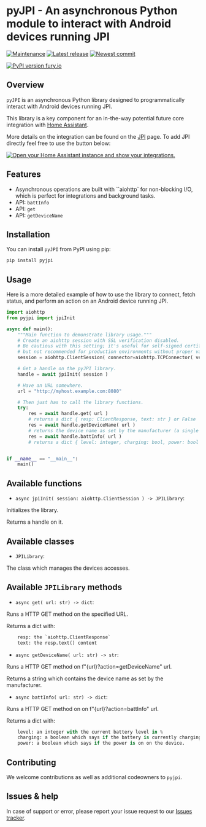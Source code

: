 # pyJPI - An asynchronous Python module to interact with Android devices running JPI

[![Maintenance](https://img.shields.io/badge/Maintained%3F-yes-green.svg)](https://github.com/trychlos/pyjpi)
[![Latest release](https://github.com/compatech/pyjpi/workflows/Latest%20release/badge.svg)](https://github.com/compatech/pyjpi/actions)
[![Newest commit](https://github.com/compatech/pyjpi/workflows/Latest%20commit/badge.svg)](https://github.com/compatech/pyjpi/actions)

[![PyPI version fury.io](https://badge.fury.io/py/pyjpi.svg)](https://pypi.python.org/pypi/pyjpi/)

<!--
[![CodeRabbit.ai is Awesome](https://img.shields.io/badge/AI-orange?label=CodeRabbit&color=orange&link=https%3A%2F%2Fcoderabbit.ai)](https://coderabbit.ai)
[![renovate maintained](https://img.shields.io/badge/maintained%20with-renovate-blue?logo=renovatebot)](https://github.com/compatech/python-airos/issues/8)

[![CodeFactor](https://www.codefactor.io/repository/github/compatech/python-airos/badge)](https://www.codefactor.io/repository/github/plugwise/python-airos)
[![codecov](https://codecov.io/gh/compatech/python-airos/graph/badge.svg?token=WI5K2IZWNS)](https://codecov.io/gh/compatech/python-airos)

[![Quality Gate Status](https://sonarcloud.io/api/project_badges/measure?project=CoMPaTech_python-airos&metric=alert_status)](https://sonarcloud.io/summary/new_code?id=CoMPaTech_python-airos)
[![Technical Debt](https://sonarcloud.io/api/project_badges/measure?project=CoMPaTech_python-airos&metric=sqale_index)](https://sonarcloud.io/summary/new_code?id=CoMPaTech_python-airos)
[![Code Smells](https://sonarcloud.io/api/project_badges/measure?project=CoMPaTech_python-airos&metric=code_smells)](https://sonarcloud.io/summary/new_code?id=CoMPaTech_python-airos)
-->

## Overview

`pyJPI` is an asynchronous Python library designed to programmatically interact with Android devices running JPI.

This library is a key component for an in-the-way potential future core integration with [Home Assistant](https://www.home-assistant.io).

More details on the integration can be found on the [JPI](https://www.home-assistant.io/integrations/jpi/) page. To add JPI directly feel free to use the button
below:

[![Open your Home Assistant instance and show your integrations.](https://my.home-assistant.io/badges/config_flow_start.svg)](https://my.home-assistant.io/redirect/_change/?redirect=config_flow_start%2F%3Fdomain%3Djpi)

## Features

- Asynchronous operations are built with ``aiohttp` for non-blocking I/O, which is perfect for integrations and background tasks.
- API: `battInfo`
- API: `get`
- API: `getDeviceName`

## Installation

You can install `pyJPI` from PyPI using pip:

```Bash
pip install pyjpi
```

## Usage

Here is a more detailed example of how to use the library to connect, fetch status, and perform an action on an Android device running JPI.

```Python
import aiohttp
from pyjpi import jpiInit

async def main():
    """Main function to demonstrate library usage."""
    # Create an aiohttp session with SSL verification disabled.
    # Be cautious with this setting; it's useful for self-signed certificates
    # but not recommended for production environments without proper validation.
    session = aiohttp.ClientSession( connector=aiohttp.TCPConnector( verify_ssl=False ))

    # Get a handle on the pyJPI library.
    handle = await jpiInit( session )

    # Have an URL somewhere.
    url = "http://myhost.example.com:8080"

    # Then just has to call the library functions.
    try:
        res = await handle.get( url )
        # returns a dict { resp: ClientResponse, text: str } or False
        res = await handle.getDeviceName( url )
        # returns the device name as set by the manufacturer (a single string) or False
        res = await handle.battInfo( url )
        # returns a dict { level: integer, charging: bool, power: bool }


if __name__ == "__main__":
    main()
```

## Available functions

- `async jpiInit( session: aiohttp.ClientSession ) -> JPILibrary`:

Initializes the library.

Returns a handle on it.

## Available classes

- `JPILibrary`:

The class which manages the devices accesses.

## Available `JPILibrary` methods

- `async get( url: str) -> dict`:

Runs a HTTP GET method on the specified URL.

Returns a dict with:

```Python
    resp: the `aiohttp.ClientResponse`
    text: the resp.text() content
```

- `async getDeviceName( url: str) -> str`:

Runs a HTTP GET method on f"{url}?action=getDeviceName" url.

Returns a string which contains the device name as set by the manufacturer.

- `async battInfo( url: str) -> dict`:

Runs a HTTP GET method on on f"{url}?action=battInfo" url.

Returns a dict with:

```Python
    level: an integer with the current battery level in %
    charging: a boolean which says if the battery is currently charging
    power: a boolean which says if the power is on on the device.
```

## Contributing

We welcome contributions as well as additional codeowners to `pyjpi`.

## Issues & help

In case of support or error, please report your issue request to our [Issues tracker](https://github.com/trychlos/pyjpi/issues).
